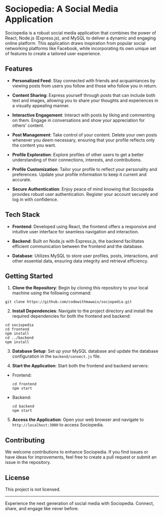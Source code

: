 # Sociopedia: A Social Media Application

Sociopedia is a robust social media application that combines the power of React, Node.js (Express.js), and MySQL to deliver a dynamic and engaging online platform. This application draws inspiration from popular social networking platforms like Facebook, while incorporating its own unique set of features to create a tailored user experience.

## Features

- **Personalized Feed**: Stay connected with friends and acquaintances by viewing posts from users you follow and those who follow you in return.

- **Content Sharing**: Express yourself through posts that can include both text and images, allowing you to share your thoughts and experiences in a visually appealing manner.

- **Interactive Engagement**: Interact with posts by liking and commenting on them. Engage in conversations and show your appreciation for others' content.

- **Post Management**: Take control of your content. Delete your own posts whenever you deem necessary, ensuring that your profile reflects only the content you want.

- **Profile Exploration**: Explore profiles of other users to get a better understanding of their connections, interests, and contributions.

- **Profile Customization**: Tailor your profile to reflect your personality and preferences. Update your profile information to keep it current and accurate.

- **Secure Authentication**: Enjoy peace of mind knowing that Sociopedia provides robust user authentication. Register your account securely and log in with confidence.

## Tech Stack

- **Frontend**: Developed using React, the frontend offers a responsive and intuitive user interface for seamless navigation and interaction.

- **Backend**: Built on Node.js with Express.js, the backend facilitates efficient communication between the frontend and the database.

- **Database**: Utilizes MySQL to store user profiles, posts, interactions, and other essential data, ensuring data integrity and retrieval efficiency.

## Getting Started

1. **Clone the Repository**: Begin by cloning this repository to your local machine using the following command:

```
git clone https://github.com/codewithmawais/sociopedia.git
```

2. **Install Dependencies**: Navigate to the project directory and install the required dependencies for both the frontend and backend:

```
cd sociopedia
cd frontend
npm install
cd ../backend
npm install
```

3. **Database Setup**: Set up your MySQL database and update the database configuration in the `backend/connect.js` file.

4. **Start the Application**: Start both the frontend and backend servers:

- Frontend:
  ```
  cd frontend
  npm start
  ```

- Backend:
  ```
  cd backend
  npm start
  ```

5. **Access the Application**: Open your web browser and navigate to `http://localhost:3000` to access Sociopedia.

## Contributing

We welcome contributions to enhance Sociopedia. If you find issues or have ideas for improvements, feel free to create a pull request or submit an issue in the repository.

## License

This project is not licensed.

---

Experience the next generation of social media with Sociopedia. Connect, share, and engage like never before.
